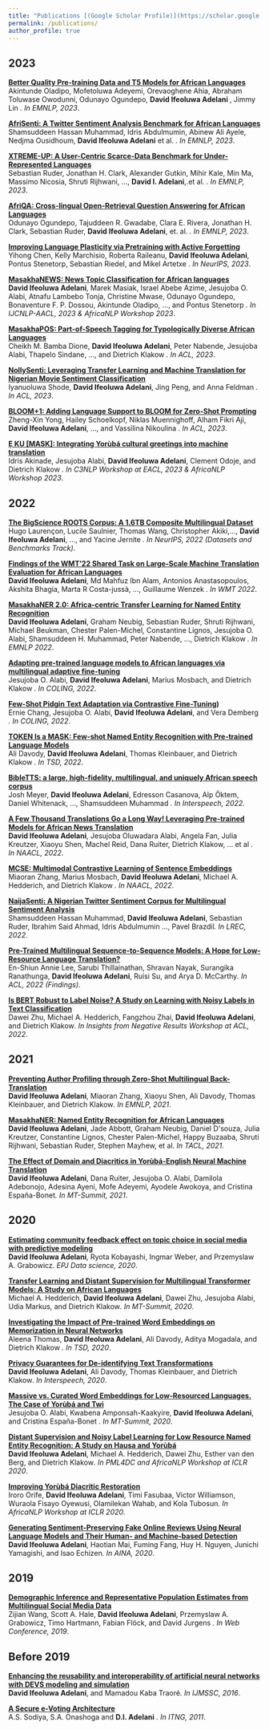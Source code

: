 ```yaml
---
title: "Publications [(Google Scholar Profile)](https://scholar.google.ca/citations?user=W9sTkS0AAAAJ&hl=en)"
permalink: /publications/
author_profile: true
---
```


2023
------

<b>[Better Quality Pre-training Data and T5 Models for African Languages
]()</b> <br> 
Akintunde Oladipo, Mofetoluwa Adeyemi, Orevaoghene Ahia, Abraham Toluwase Owodunni, Odunayo Ogundepo, <b> David Ifeoluwa Adelani </b>, Jimmy Lin <em>. In EMNLP, 2023</em>.

<b>[AfriSenti: A Twitter Sentiment Analysis Benchmark for African Languages](https://arxiv.org/abs/2302.08956)</b> <br> 
Shamsuddeen Hassan Muhammad, Idris Abdulmumin, Abinew Ali Ayele, Nedjma Ousidhoum, <b>David Ifeoluwa Adelani</b> et al. <em>. In EMNLP, 2023</em>.

<b>[XTREME-UP: A User-Centric Scarce-Data Benchmark for Under-Represented Languages](https://arxiv.org/abs/2305.11938)</b> <br> 
Sebastian Ruder, Jonathan H. Clark, Alexander Gutkin, Mihir Kale, Min Ma, Massimo Nicosia, Shruti Rijhwani, ..., <b>David I. Adelani</b>,.et al. <em>. In EMNLP, 2023</em>.

<b>[AfriQA: Cross-lingual Open-Retrieval Question Answering for African Languages](https://arxiv.org/abs/2305.06897)</b> <br> 
Odunayo Ogundepo, Tajuddeen R. Gwadabe, Clara E. Rivera, Jonathan H. Clark, Sebastian Ruder, <b>David Ifeoluwa Adelani</b>, et. al. <em>. In EMNLP, 2023</em>.

<b>[Improving Language Plasticity via Pretraining with Active Forgetting](https://arxiv.org/abs/2307.01163)</b> <br> 
Yihong Chen, Kelly Marchisio, Roberta Raileanu, <b>David Ifeoluwa Adelani</b>, Pontus Stenetorp, Sebastian Riedel, and Mikel Artetxe <em>. In NeurIPS, 2023</em>.

<b>[MasakhaNEWS: News Topic Classification for African languages](https://arxiv.org/abs/2304.09972)</b> <br> 
<b>David Ifeoluwa Adelani</b>, Marek Masiak, Israel Abebe Azime, Jesujoba O. Alabi, Atnafu Lambebo Tonja, Christine Mwase, Odunayo Ogundepo, Bonaventure F. P. Dossou, Akintunde Oladipo, ..., and Pontus Stenetorp <em>. In IJCNLP-AACL, 2023 & AfricaNLP Workshop 2023</em>.

<b>[MasakhaPOS: Part-of-Speech Tagging for Typologically Diverse African Languages](https://arxiv.org/abs/2305.13989)</b> <br> 
Cheikh M. Bamba Dione, <b>David Ifeoluwa Adelani</b>, Peter Nabende, Jesujoba Alabi, Thapelo Sindane, ..., and Dietrich Klakow <em>. In ACL, 2023</em>.

<b>[NollySenti: Leveraging Transfer Learning and Machine Translation for Nigerian Movie Sentiment Classification](https://arxiv.org/abs/2305.10971)</b> <br> 
Iyanuoluwa Shode, <b>David Ifeoluwa Adelani</b>, Jing Peng, and Anna Feldman <em>. In ACL, 2023</em>.

<b>[BLOOM+1: Adding Language Support to BLOOM for Zero-Shot Prompting](https://arxiv.org/abs/2212.09535)</b> <br> 
Zheng-Xin Yong, Hailey Schoelkopf, Niklas Muennighoff, Alham Fikri Aji, <b>David Ifeoluwa Adelani</b>, ..., and Vassilina Nikoulina <em>. In ACL, 2023</em>.

<b>[Ẹ KU [MASK]: Integrating Yorùbá cultural greetings into machine translation](https://arxiv.org/abs/2303.17972)</b> <br> 
Idris Akinade, Jesujoba Alabi, <b>David Ifeoluwa Adelani</b>, Clement Odoje, and Dietrich Klakow <em>. In C3NLP Workshop at EACL, 2023 & AfricaNLP Workshop 2023</em>. 

2022
------
<b>[The BigScience ROOTS Corpus: A 1.6TB Composite Multilingual Dataset](https://arxiv.org/abs/2303.03915)</b> <br> 
Hugo Laurençon, Lucile Saulnier, Thomas Wang, Christopher Akiki,..., <b>David Ifeoluwa Adelani</b>, ..., and Yacine Jernite <em>. In NeurIPS, 2022 (Datasets and Benchmarks Track)</em>. 

<b>[Findings of the WMT’22 Shared Task on Large-Scale Machine Translation Evaluation for African Languages](https://aclanthology.org/2022.wmt-1.72/)</b> <br> 
<b>David Ifeoluwa Adelani</b>, Md Mahfuz Ibn Alam, Antonios Anastasopoulos, Akshita Bhagia, Marta R Costa-jussà, ..., Guillaume Wenzek <em>. In WMT 2022</em>. 

<b>[MasakhaNER 2.0: Africa-centric Transfer Learning for Named Entity Recognition](https://arxiv.org/abs/2210.12391)</b> <br> 
<b>David Ifeoluwa Adelani</b>, Graham Neubig, Sebastian Ruder, Shruti Rijhwani, Michael Beukman, Chester Palen-Michel, Constantine Lignos, Jesujoba O. Alabi, Shamsuddeen H. Muhammad, Peter Nabende, ..., Dietrich Klakow <em>. In EMNLP 2022</em>. 

<b>[Adapting pre-trained language models to African languages via multilingual adaptive fine-tuning](https://arxiv.org/abs/2204.06487)</b> <br> 
Jesujoba O. Alabi, <b>David Ifeoluwa Adelani</b>, Marius Mosbach, and Dietrich Klakow <em>. In COLING, 2022</em>. 

<b>[Few-Shot Pidgin Text Adaptation via Contrastive Fine-Tuning](https://aclanthology.org/2022.coling-1.377/))</b> <br> 
Ernie Chang, Jesujoba O. Alabi, <b>David Ifeoluwa Adelani</b>, and Vera Demberg <em>. In COLING, 2022</em>. 

<b>[TOKEN Is a MASK: Few-shot Named Entity Recognition with Pre-trained Language Models](https://arxiv.org/abs/2206.07841)</b> <br> 
Ali Davody, <b>David Ifeoluwa Adelani</b>,  Thomas Kleinbauer, and Dietrich Klakow <em>. In TSD, 2022</em>. 

<b>[BibleTTS: a large, high-fidelity, multilingual, and uniquely African speech corpus](https://arxiv.org/abs/2207.03546)</b> <br> 
Josh Meyer, <b>David Ifeoluwa Adelani</b>, Edresson Casanova, Alp Öktem, Daniel Whitenack, ..., Shamsuddeen Muhammad <em>. In Interspeech, 2022</em>. 

<b>[A Few Thousand Translations Go a Long Way! Leveraging Pre-trained Models for African News Translation
](https://arxiv.org/abs/2205.02022)</b> <br> 
<b>David Ifeoluwa Adelani</b>, Jesujoba Oluwadara Alabi, Angela Fan, Julia Kreutzer, Xiaoyu Shen, Machel Reid, Dana Ruiter, Dietrich Klakow, ... et al <em>. In NAACL, 2022</em>. 

<b>[MCSE: Multimodal Contrastive Learning of Sentence Embeddings](https://arxiv.org/abs/2204.10931)</b> <br> 
Miaoran Zhang, Marius Mosbach, <b>David Ifeoluwa Adelani</b>, Michael A. Hedderich, and Dietrich Klakow <em>. In NAACL, 2022</em>. 

<b>[NaijaSenti: A Nigerian Twitter Sentiment Corpus for Multilingual Sentiment Analysis
](https://arxiv.org/abs/2201.08277)</b> <br> 
Shamsuddeen Hassan Muhammad, <b>David Ifeoluwa Adelani</b>, Sebastian Ruder, Ibrahim Said Ahmad, Idris Abdulmumin ..., Pavel Brazdil<em>. In LREC, 2022</em>. 

<b>[Pre-Trained Multilingual Sequence-to-Sequence Models: A Hope for Low-Resource Language Translation?
](https://arxiv.org/abs/2203.08850)</b> <br> 
En-Shiun Annie Lee, Sarubi Thillainathan, Shravan Nayak, Surangika Ranathunga, <b>David Ifeoluwa Adelani</b>, Ruisi Su, and Arya D. McCarthy<em>. In ACL, 2022 (Findings)</em>. 

<b>[Is BERT Robust to Label Noise? A Study on Learning with Noisy Labels in Text Classification
](https://arxiv.org/abs/2204.09371)</b> <br> 
Dawei Zhu, Michael A. Hedderich, Fangzhou Zhai, <b>David Ifeoluwa Adelani</b>, and Dietrich Klakow<em>. In Insights from Negative Results Workshop at ACL, 2022</em>. 



2021
------
<b>[Preventing Author Profiling through Zero-Shot Multilingual Back-Translation](https://arxiv.org/abs/2109.09133)</b> <br> 
<b>David Ifeoluwa Adelani</b>, Miaoran Zhang, Xiaoyu Shen, Ali Davody, Thomas Kleinbauer, and Dietrich Klakow<em>. In EMNLP, 2021</em>. 

<b>[MasakhaNER: Named Entity Recognition for African Languages](https://arxiv.org/abs/2103.11811)</b> <br> 
<b>David Ifeoluwa Adelani</b>, Jade Abbott, Graham Neubig, Daniel D'souza, Julia Kreutzer, Constantine Lignos, Chester Palen-Michel, Happy Buzaaba, Shruti Rijhwani, Sebastian Ruder, Stephen Mayhew, et al<em>. In TACL, 2021</em>. 

<b>[The Effect of Domain and Diacritics in Yorùbá-English Neural Machine Translation](https://arxiv.org/abs/2103.08647)</b> <br> 
<b>David Ifeoluwa Adelani</b>,  Dana Ruiter, Jesujoba O. Alabi, Damilola Adebonojo, Adesina Ayeni, Mofe Adeyemi, Ayodele Awokoya, and Cristina España-Bonet<em>. In MT-Summit, 2021</em>. 

2020
------
<b>[Estimating community feedback effect on topic choice in social media with predictive modeling](https://arxiv.org/abs/2103.04818)</b> <br> 
<b>David Ifeoluwa Adelani</b>,  Ryota Kobayashi, Ingmar Weber, and Przemyslaw A. Grabowicz<em>. EPJ Data science, 2020</em>. 

<b>[Transfer Learning and Distant Supervision for Multilingual Transformer Models: A Study on African Languages](https://arxiv.org/abs/2010.03179)</b> <br> 
Michael A. Hedderich, <b>David Ifeoluwa Adelani</b>,  Dawei Zhu, Jesujoba Alabi, Udia Markus, and Dietrich Klakow<em>. In MT-Summit, 2020</em>. 

<b>[Investigating the Impact of Pre-trained Word Embeddings on Memorization in Neural Networks](https://inria.hal.science/hal-02880590/document)</b> <br> 
Aleena Thomas, <b>David Ifeoluwa Adelani</b>, Ali Davody, Aditya Mogadala, and Dietrich Klakow <em>. In TSD, 2020</em>. 

<b>[Privacy Guarantees for De-identifying Text Transformations](https://arxiv.org/abs/2008.03101)</b> <br> 
<b>David Ifeoluwa Adelani</b>, Ali Davody, Thomas Kleinbauer, and Dietrich Klakow<em>. In Interspeech, 2020</em>. 

<b>[Massive vs. Curated Word Embeddings for Low-Resourced Languages. The Case of Yorùbá and Twi](https://arxiv.org/abs/1912.02481)</b> <br> 
Jesujoba O. Alabi, Kwabena Amponsah-Kaakyire, <b>David Ifeoluwa Adelani</b>,  and Cristina España-Bonet <em>. In MT-Summit, 2020</em>. 

<b>[Distant Supervision and Noisy Label Learning for Low Resource Named Entity Recognition: A Study on Hausa and Yorùbá](https://arxiv.org/abs/2003.08370)</b> <br> 
<b>David Ifeoluwa Adelani</b>,  Michael A. Hedderich, Dawei Zhu, Esther van den Berg, and Dietrich Klakow<em>. In PML4DC and AfricaNLP Workshop at ICLR 2020</em>. 

<b>[Improving Yorùbá Diacritic Restoration](https://arxiv.org/abs/2003.10564)</b> <br> 
Iroro Orife, <b>David Ifeoluwa Adelani</b>, Timi Fasubaa, Victor Williamson, Wuraola Fisayo Oyewusi, Olamilekan Wahab, and Kola Tubosun<em>. In  AfricaNLP Workshop at ICLR 2020</em>. 

<b>[Generating Sentiment-Preserving Fake Online Reviews Using Neural Language Models and Their Human- and Machine-based Detection](https://arxiv.org/abs/1907.09177)</b> <br> 
<b>David Ifeoluwa Adelani</b>, Haotian Mai, Fuming Fang, Huy H. Nguyen, Junichi Yamagishi, and Isao Echizen<em>. In AINA, 2020</em>.


2019
------ 

<b>[Demographic Inference and Representative Population Estimates from Multilingual Social Media Data](https://arxiv.org/abs/1905.05961)</b> <br> 
Zijian Wang, Scott A. Hale, <b>David Ifeoluwa Adelani</b>,  Przemyslaw A. Grabowicz, Timo Hartmann, Fabian Flöck, and David Jurgens <em>. In Web Conference, 2019</em>. 

Before 2019
------

<b>[Enhancing the reusability and interoperability of artificial neural networks with DEVS modeling and simulation](https://www.worldscientific.com/doi/abs/10.1142/S1793962316500057)</b> <br> 
<b>David Ifeoluwa Adelani</b>, and Mamadou Kaba Traoré<em>. In IJMSSC, 2016</em>. 

<b>[A Secure e-Voting Architecture](https://ieeexplore.ieee.org/abstract/document/5945258)</b> <br> 
A.S. Sodiya, S.A. Onashoga and <b>D.I. Adelani</b> <em>. In ITNG, 2011</em>. 
